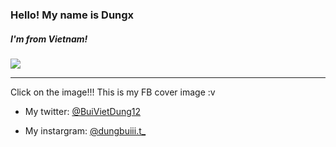 <h3>Hello! My name is Dungx</h3>
<h5>I'm from Vietnam!</h5>
<a href="https://www.facebook.com/imdungx2993/"><img src="https://user-images.githubusercontent.com/81961420/224526580-dc1af737-9875-4af0-bf3d-05cc0b795c9e.jpeg"></a>

---

Click on the image!!! This is my FB cover image :v
- My twitter: [@BuiVietDung12](https://twitter.com/BuiVietDung12)

- My instargram: [@dungbuiii.t_](https://www.instagram.com/dungbuiii.t)



